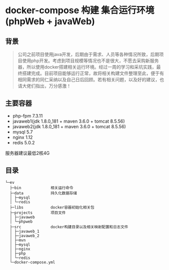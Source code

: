 # docker-compose 构建 集合运行环境(phpWeb + javaWeb)

## 背景

> 公司之前项目使用java开发，后期由于需求、人员等各种情况所致，后期项目使用php开发。考虑到项目规模等情况也不是很大，不愿去采购新服务器，所以使用docker搭建相关运行环境。经过一周的学习和采坑实践，最终搭建完成。目前项目能够运行正常，故将相关构建文件整理至此，便于有相同需求的同仁采纳以及自己日后回顾。若有相关问题，以及好的建议，也请大佬们指出，万分感激！


## 主要容器

* php-fpm 7.3.11
* javaweb1(jdk 1.8.0_181 + maven 3.6.0 + tomcat 8.5.56)
* javaweb2(jdk 1.8.0_181 + maven 3.6.0 + tomcat 8.5.56)
* mysql 5.7
* nginx 1.12
* redis 5.0.2

服务器建议最低2核4G

## 目录

~~~
└─ev 
  ├─bin             相关运行命令
  ├─data            持久化数据存储
  │ ├─mysql
  │ └─redis 
  ├─libs            docker容器初始化相关包
  ├─projects        项目文件
  │ ├─javaweb
  │ └─phpweb
  ├─src             docker构建目录以及相关映射配置和日志文件
  │ ├─javaweb_1
  │ ├─javaweb_2
  │ ├─mvn
  │ ├─mysql
  │ ├─nginx
  │ ├─php
  │ └─redis
  └─docker-compose.yml
~~~
